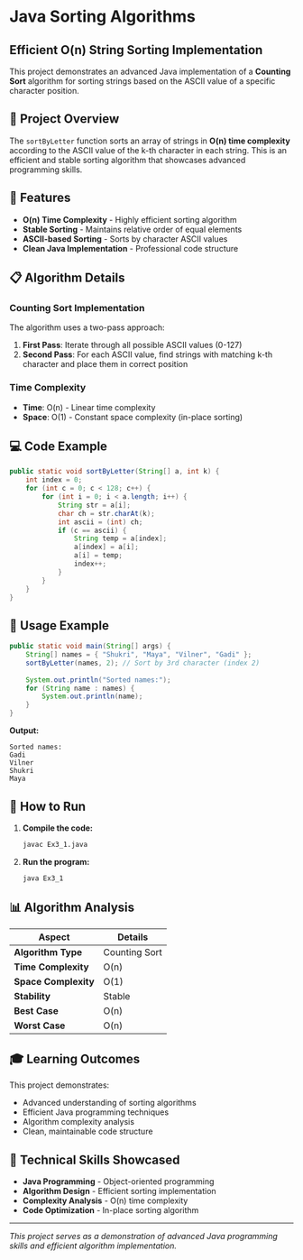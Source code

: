 # Java Sorting Algorithms

## Efficient O(n) String Sorting Implementation

This project demonstrates an advanced Java implementation of a **Counting Sort** algorithm for sorting strings based on the ASCII value of a specific character position.

## 🎯 Project Overview

The `sortByLetter` function sorts an array of strings in **O(n) time complexity** according to the ASCII value of the k-th character in each string. This is an efficient and stable sorting algorithm that showcases advanced programming skills.

## 🚀 Features

- **O(n) Time Complexity** - Highly efficient sorting algorithm
- **Stable Sorting** - Maintains relative order of equal elements
- **ASCII-based Sorting** - Sorts by character ASCII values
- **Clean Java Implementation** - Professional code structure

## 📋 Algorithm Details

### Counting Sort Implementation
The algorithm uses a two-pass approach:
1. **First Pass**: Iterate through all possible ASCII values (0-127)
2. **Second Pass**: For each ASCII value, find strings with matching k-th character and place them in correct position

### Time Complexity
- **Time**: O(n) - Linear time complexity
- **Space**: O(1) - Constant space complexity (in-place sorting)

## 💻 Code Example

```java
public static void sortByLetter(String[] a, int k) {
    int index = 0;
    for (int c = 0; c < 128; c++) {
        for (int i = 0; i < a.length; i++) {
            String str = a[i];
            char ch = str.charAt(k);
            int ascii = (int) ch;
            if (c == ascii) {
                String temp = a[index];
                a[index] = a[i];
                a[i] = temp;
                index++;
            }
        }
    }
}
```

## 🧪 Usage Example

```java
public static void main(String[] args) {
    String[] names = { "Shukri", "Maya", "Vilner", "Gadi" };
    sortByLetter(names, 2); // Sort by 3rd character (index 2)
    
    System.out.println("Sorted names:");
    for (String name : names) {
        System.out.println(name);
    }
}
```

**Output:**
```
Sorted names:
Gadi
Vilner
Shukri
Maya
```

## 🔧 How to Run

1. **Compile the code:**
   ```bash
   javac Ex3_1.java
   ```

2. **Run the program:**
   ```bash
   java Ex3_1
   ```

## 📊 Algorithm Analysis

| Aspect | Details |
|--------|---------|
| **Algorithm Type** | Counting Sort |
| **Time Complexity** | O(n) |
| **Space Complexity** | O(1) |
| **Stability** | Stable |
| **Best Case** | O(n) |
| **Worst Case** | O(n) |

## 🎓 Learning Outcomes

This project demonstrates:
- Advanced understanding of sorting algorithms
- Efficient Java programming techniques
- Algorithm complexity analysis
- Clean, maintainable code structure

## 📝 Technical Skills Showcased

- **Java Programming** - Object-oriented programming
- **Algorithm Design** - Efficient sorting implementation
- **Complexity Analysis** - O(n) time complexity
- **Code Optimization** - In-place sorting algorithm

---

*This project serves as a demonstration of advanced Java programming skills and efficient algorithm implementation.*